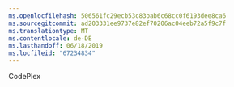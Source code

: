 ```yaml
---
ms.openlocfilehash: 506561fc29ecb53c83bab6c68cc0f6193dee8ca6
ms.sourcegitcommit: ad203331ee9737e82ef70206ac04eeb72a5f9c7f
ms.translationtype: MT
ms.contentlocale: de-DE
ms.lasthandoff: 06/18/2019
ms.locfileid: "67234834"
---
```

CodePlex